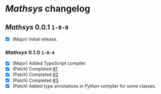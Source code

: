 # *Mathsys* changelog
## *Mathsys* 0.0.1 `1-0-0`
- [X] (Major) Initial release.
### *Mathsys* 0.1.0 `1-0-4`
- [X] (Major) Added *TypeScript* compiler.
- [X] (Patch) Completed [#1](https://github.com/abscissa-math/mathsys/issues/1)
- [X] (Patch) Completed [#2](https://github.com/abscissa-math/mathsys/issues/2)
- [X] (Patch) Completed [#3](https://github.com/abscissa-math/mathsys/issues/3)
- [X] (Patch) Added type annotations in *Python* compiler for some classes.
